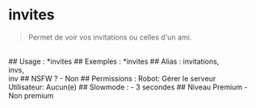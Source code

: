 # invites

> Permet de voir vos invitations ou celles d'un ami.

<br>
## Usage :
*invites
## Exemples :
*invites
## Alias :
invitations,
<br>invs,
<br>inv
## NSFW ?
- Non
## Permissions :
Robot: Gérer le serveur
<br>
Utilisateur: Aucun(e)
## Slowmode :
- 3 secondes
## Niveau Premium
- Non premium